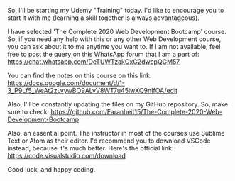  So, I'll be starting my Udemy "Training" today. I'd like to encourage you to start it with me (learning a skill together is always advantageous).
 
 I have selected 'The Complete 2020 Web Development Bootcamp' course. So, if you need any help with this or any other Web Development course, you can ask about it to me anytime you want to. If I am not available, feel free to post the query on this WhatsApp forum that I am a part of: https://chat.whatsapp.com/DeTUWTzakOxG2dwepQGM57
 
 You can find the notes on this course on this link: https://docs.google.com/document/d/1-3_P9Lf5_WeAt2zLvywBO9ALvV8WT7u45iwXQ9nIfOA/edit
 
 Also, I'll be constantly updating the files on my GitHub repository. So, make sure to check: https://github.com/Faranheit15/The-Complete-2020-Web-Development-Bootcamp
 
 Also, an essential point. The instructor in most of the courses use Sublime Text or Atom as their editor. I'd recommend you to download VSCode instead, because it's much better. Here's the official link: https://code.visualstudio.com/download
 
 Good luck, and happy coding.
